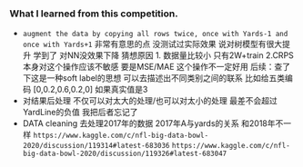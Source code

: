 ### What I learned from this competition.

- `augment the data by copying all rows twice, once with Yards-1 and once with Yards+1` 非常有意思的点 没测试过实际效果 说对树模型有很大提升 学到了 对NN没效果下降 猜想原因 1. 数据量比较小 只有2W+train 2.CRPS本身对这个操作应该不敏感 要是MSE/MAE 这个操作不一定好用 后续：查了下这是一种soft label的思想 可以去描述出不同类别之间的联系 比如给五类编码 [0,0.2,0.6,0.2,0] 如果真实值是3 
- 对结果后处理 不仅可以对太大的处理/也可以对太小的处理 最差不会超过YardLine的负值 我把后者忘记了
- DATA cleaning 去处理2017年的数据  2017年A与yards的关系 和2018年不一样 `https://www.kaggle.com/c/nfl-big-data-bowl-2020/discussion/119314#latest-683036` `https://www.kaggle.com/c/nfl-big-data-bowl-2020/discussion/119326#latest-683047`